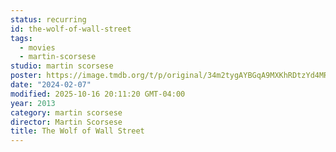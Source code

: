 ```yaml
---
status: recurring
id: the-wolf-of-wall-street
tags:
  - movies
  - martin-scorsese
studio: martin scorsese
poster: https://image.tmdb.org/t/p/original/34m2tygAYBGqA9MXKhRDtzYd4MR.jpg
date: "2024-02-07"
modified: 2025-10-16 20:11:20 GMT-04:00
year: 2013
category: martin scorsese
director: Martin Scorsese
title: The Wolf of Wall Street
---
```

